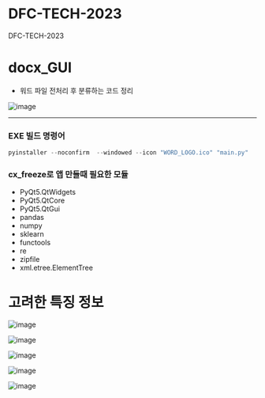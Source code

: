 # DFC-TECH-2023
DFC-TECH-2023

# docx_GUI

- 워드 파일 전처리 후 분류하는 코드 정리 

![image](https://github.com/joseoyeon/DFC-2023/assets/46625602/7cb639cf-378f-4cc4-a20f-4eb69356f9fc)


---

### EXE 빌드 명령어 

```python
pyinstaller --noconfirm  --windowed --icon "WORD_LOGO.ico" "main.py"
```

### cx_freeze로 앱 만들때 필요한 모듈
- PyQt5.QtWidgets
- PyQt5.QtCore
- PyQt5.QtGui
- pandas
- numpy
- sklearn
- functools
- re
- zipfile
- xml.etree.ElementTree


# 고려한 특징 정보 

![image](https://user-images.githubusercontent.com/46625602/230552907-c8c020a0-9f82-47ae-af96-019b001397c4.png)

![image](https://user-images.githubusercontent.com/46625602/230552950-4f2c88ac-f91c-4562-86d8-089317ea98c9.png)

![image](https://user-images.githubusercontent.com/46625602/230552969-547c1142-0958-4160-8708-e0de8c93bcce.png)

![image](https://user-images.githubusercontent.com/46625602/230552986-d2003da3-5338-4a5c-8d5d-3710edbb8e65.png)

![image](https://user-images.githubusercontent.com/46625602/230553018-9788a06b-e519-4571-bcb9-0bc0f2eadc6a.png)
